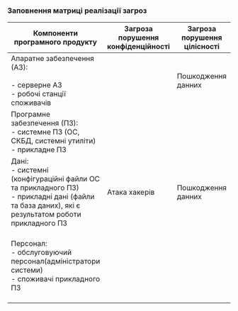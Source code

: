 ### Заповнення матриці реалізації загроз

| Компоненти<br>програмного продукту | Загроза<br>порушення<br>конфіденційності | Загроза<br>порушення<br>цілісності | Загроза<br>порушення<br>доступності |
|---|---|---|---|
| Апаратне забезпечення (АЗ):<br><br>- серверне АЗ<br>- робочі станції споживачів |  | Пошкодження данних | Відмова серверів |
| Програмне забезпечення (ПЗ):<br>- системне ПЗ (ОС, СКБД, системні утиліти)<br>- прикладне ПЗ |  |  | DoS-атака |
| Дані:<br>- системні (конфігураційні файли ОС та прикладного ПЗ)<br>- прикладні дані (файли та база даних), які є результатом роботи прикладного ПЗ | Атака хакерів | Пошкодження данних |  |
| Персонал:<br>- обслуговуючий персонал(адміністратори системи)<br>- споживачі прикладного ПЗ |  |  | Перевищення максимальної кількості користувачів<br>Відмова від запросу на дозвіл до мікрофону |
